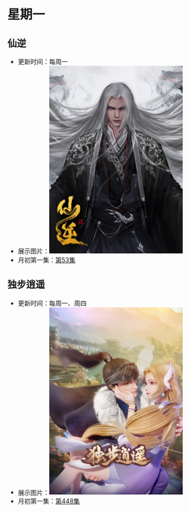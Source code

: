 # 星期一

## 仙逆
+ 更新时间：每周一
+ 展示图片：<img src="/Pic/xianni.jpg" alt="仙逆" width="300" height=auto >
+ 月初第一集：[第53集](http://cqdb6.com/acg/75241/)

## 独步逍遥
+ 更新时间：每周一、周四
+ 展示图片：<img src="/Pic/dubuxiaoyao.jpg" alt="独步逍遥" width="300" height=auto >
+ 月初第一集：[第448集](http://cqdb6.com/acg/56727/)
